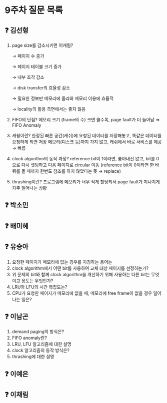 # 9주차 질문 목록

## ❓ 김선형
1. page size를 감소시키면 어캐됨?
    
    → 페이지 수 증가
    
    → 페이지 테이블 크기 증가
    
    → 내부 조각 감소
    
    → disk transfer의 효율성 감소
    
    → 필요한 정보만 메모리에 올라와 메모리 이용에 효율적
    
    → locality의 활용 측면에서는 좋지 않음
    
2. FIFO의 단점? 메모리 크기 (frame의 수) 크면 클수록, page fault가 더 늘어남 ⇒ FIFO Anomaly
3. 캐슁이란? 한정된 빠른 공간(캐쉬)에 요청된 데이터를 저장해놓고, 똑같은 데이터를 요청하게 되면 저장 메모리(디스크 등)까지 가지 않고, 캐쉬에서 바로 서비스를 제공 → 빠름
4. clock algorithm의 동작 과정? reference bit이 1이라면, 쫓아내진 않고, bit를 0으로 다시 셋팅하고 다음 페이지로 circular 이동 (reference bit이 0이라면 한 바퀴를 돌 때까지 한번도 참조를 하지 않았다는 뜻 → replace)
5. thrashing이란? 프로그램에 메모리가 너무 적게 할당되서 page fault가 지나치게 자주 일어나는 상황

## ❓ 박소민


## ❓ 배미혜


## ❓ 유승아

1. 요청한 페이지가 메모리에 없는 경우를 지칭하는 용어는
2. clock algorithm에서 어떤 bit를 사용하여 교체 대상 페이지를 선정하는가?
3. 위 문제의 bit와 함께 clock algorithm을 개선하기 위해 사용하는 다른 bit는 무엇이고 용도는 무엇인가?
4. LRU와 LFU의 시간 복잡도는?
5. CPU가 요청한 페이지가 메모리에 없을 때, 메모리에 free frame이 없을 경우 일어나는 일은?

## ❓ 이남곤

1. demand paging의 방식은?
2. FIFO anomaly란?
3. LRU, LFU 알고리즘에 대한 설명
4. clock 알고리즘의 동작 방식은?
5. thrashing에 대한 설명

## ❓ 이예은


## ❓ 이채림
